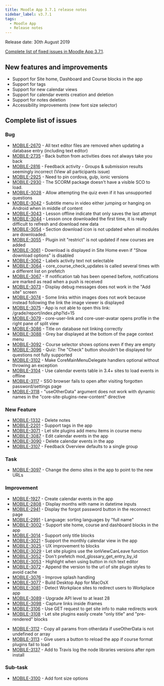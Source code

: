 ```yaml
---
title: Moodle App 3.7.1 release notes
sidebar_label: v3.7.1
tags:
  - Moodle App
  - Release notes
---
```


Release date: 30th August 2019

[Complete list of fixed issues in Moodle App 3.7.1](https://tracker.moodle.org/jira/secure/ReleaseNote.jspa?projectId=10070&version=16770).

## New features and improvements

- Support for Site home, Dashboard and Course blocks in the app
- Support for tags
- Support for new calendar views
- Support for calendar events creation and deletion
- Support for notes deletion
- Accessibility improvements (new font size selector)

## Complete list of issues

### Bug

- [MOBILE-2670](https://tracker.moodle.org/browse/MOBILE-2670) - All text editor files are removed when updating a database entry (including text editor)
- [MOBILE-2735](https://tracker.moodle.org/browse/MOBILE-2735) - Back button from activities does not always take you back
- [MOBILE-2816](https://tracker.moodle.org/browse/MOBILE-2816) - Feedback activity - Groups & submission results seemingly incorrect (View all participants issue)
- [MOBILE-2925](https://tracker.moodle.org/browse/MOBILE-2925) - Need to pin cordova, gulp, ionic versions
- [MOBILE-2930](https://tracker.moodle.org/browse/MOBILE-2930) - The SCORM package doesn't have a visible SCO to load.
- [MOBILE-3028](https://tracker.moodle.org/browse/MOBILE-3028) - Allow attempting the quiz even if it has unsupported questions
- [MOBILE-3042](https://tracker.moodle.org/browse/MOBILE-3042) - Subtitle menu in video either jumping or hanging on Android when in middle of content
- [MOBILE-3043](https://tracker.moodle.org/browse/MOBILE-3043) - Lesson offline indicate that only saves the last attempt
- [MOBILE-3044](https://tracker.moodle.org/browse/MOBILE-3044) - Lesson once downloaded the first time, it is really difficult to refresh and download new data
- [MOBILE-3054](https://tracker.moodle.org/browse/MOBILE-3054) - Section download icon is not updated when all modules are downloaded.
- [MOBILE-3055](https://tracker.moodle.org/browse/MOBILE-3055) - Plugin init "restrict" is not updated if new courses are added
- [MOBILE-3061](https://tracker.moodle.org/browse/MOBILE-3061) - Download is displayed in Site Home even if "Show download options" is disabled
- [MOBILE-3062](https://tracker.moodle.org/browse/MOBILE-3062) - Labels activity text not selectable
- [MOBILE-3064](https://tracker.moodle.org/browse/MOBILE-3064) - core_course_check_updates is called several times with a different list on prefetch
- [MOBILE-3067](https://tracker.moodle.org/browse/MOBILE-3067) - If notification tab has been opened before, notifications are marked as read when a push is received
- [MOBILE-3073](https://tracker.moodle.org/browse/MOBILE-3073) - Display debug messages does not work in the "Add site" screen
- [MOBILE-3074](https://tracker.moodle.org/browse/MOBILE-3074) - Some links within images does not work because instead following the link the image viewer is displayed
- [MOBILE-3075](https://tracker.moodle.org/browse/MOBILE-3075) - App is not able to open this link: /grade/report/index.php?id=15
- [MOBILE-3079](https://tracker.moodle.org/browse/MOBILE-3079) - core-user-link and core-user-avatar opens profile in the right pane of split view
- [MOBILE-3086](https://tracker.moodle.org/browse/MOBILE-3086) - Title on database not linking correctly
- [MOBILE-3088](https://tracker.moodle.org/browse/MOBILE-3088) - Grey bar displayed at the bottom of the page context menu
- [MOBILE-3092](https://tracker.moodle.org/browse/MOBILE-3092) - Course selector shows options even if they are empty
- [MOBILE-3096](https://tracker.moodle.org/browse/MOBILE-3096) - Quiz: The "Check" button shouldn't be displayed for questions not fully supported
- [MOBILE-3102](https://tracker.moodle.org/browse/MOBILE-3102) - Make CoreMainMenuDelegate handlers optional without throwing an exception
- [MOBILE-3104](https://tracker.moodle.org/browse/MOBILE-3104) - Use calendar events table in 3.4+ sites to load events in offline
- [MOBILE-3117](https://tracker.moodle.org/browse/MOBILE-3117) - SSO browser fails to open after visiting forgotten password/settings page
- [MOBILE-3118](https://tracker.moodle.org/browse/MOBILE-3118) - "useOtherData" argument does not work with dynamic names in the "core-site-plugins-new-content" directive

### New Feature

- [MOBILE-1332](https://tracker.moodle.org/browse/MOBILE-1332) - Delete notes
- [MOBILE-2201](https://tracker.moodle.org/browse/MOBILE-2201) - Support tags in the app
- [MOBILE-3071](https://tracker.moodle.org/browse/MOBILE-3071) - Let site plugins add menu items in course menu
- [MOBILE-3087](https://tracker.moodle.org/browse/MOBILE-3087) - Edit calendar events in the app
- [MOBILE-3090](https://tracker.moodle.org/browse/MOBILE-3090) - Delete calendar events in the app
- [MOBILE-3107](https://tracker.moodle.org/browse/MOBILE-3107) - Feedback Overview defaults to a single group

### Task

- [MOBILE-3097](https://tracker.moodle.org/browse/MOBILE-3097) - Change the demo sites in the app to point to the new URLs

### Improvement

- [MOBILE-1927](https://tracker.moodle.org/browse/MOBILE-1927) - Create calendar events in the app
- [MOBILE-2808](https://tracker.moodle.org/browse/MOBILE-2808) - Display months with name in datetime inputs
- [MOBILE-2941](https://tracker.moodle.org/browse/MOBILE-2941) - Display the forgot password button in the reconnect page
- [MOBILE-2991](https://tracker.moodle.org/browse/MOBILE-2991) - Language: sorting languages by "full name"
- [MOBILE-3002](https://tracker.moodle.org/browse/MOBILE-3002) - Support site home, course and dashboard blocks in the app
- [MOBILE-3014](https://tracker.moodle.org/browse/MOBILE-3014) - Support only title blocks
- [MOBILE-3021](https://tracker.moodle.org/browse/MOBILE-3021) - Support the monthly calendar view in the app
- [MOBILE-3025](https://tracker.moodle.org/browse/MOBILE-3025) - UX improvement to blocks
- [MOBILE-3029](https://tracker.moodle.org/browse/MOBILE-3029) - Let site plugins use the ionViewCanLeave function
- [MOBILE-3052](https://tracker.moodle.org/browse/MOBILE-3052) - Don't prefetch mod_glossary_get_entry_by_id
- [MOBILE-3053](https://tracker.moodle.org/browse/MOBILE-3053) - Highlight when using button in rich text editor
- [MOBILE-3072](https://tracker.moodle.org/browse/MOBILE-3072) - Append the version to the url of site plugin styles to avoid cache
- [MOBILE-3076](https://tracker.moodle.org/browse/MOBILE-3076) - Improve splash handling
- [MOBILE-3077](https://tracker.moodle.org/browse/MOBILE-3077) - Build Desktop App for MacOsX
- [MOBILE-3081](https://tracker.moodle.org/browse/MOBILE-3081) - Detect Workplace sites to redirect users to Workplace app
- [MOBILE-3089](https://tracker.moodle.org/browse/MOBILE-3089) - Upgrade API level to at least 28
- [MOBILE-3098](https://tracker.moodle.org/browse/MOBILE-3098) - Capture links inside iframes
- [MOBILE-3106](https://tracker.moodle.org/browse/MOBILE-3106) - Use GET request to get site info to make redirects work
- [MOBILE-3108](https://tracker.moodle.org/browse/MOBILE-3108) - Let site plugins easily create "only title" and "pre-rendered" blocks
<!-- cspell:disable-next-line -->
- [MOBILE-3112](https://tracker.moodle.org/browse/MOBILE-3112) - Copy all params from otherdata if useOtherData is not undefined or array
- [MOBILE-3113](https://tracker.moodle.org/browse/MOBILE-3113) - Give users a button to reload the app if course format plugins fail to load
- [MOBILE-3137](https://tracker.moodle.org/browse/MOBILE-3137) - Add to Travis log the node libraries versions after npm install

### Sub-task

- [MOBILE-3100](https://tracker.moodle.org/browse/MOBILE-3100) - Add font size options
